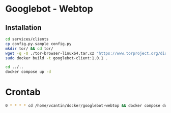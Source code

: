 # Googlebot - Webtop

## Installation

```sh
cd services/clients
cp config.py.sample config.py
mkdir tor/ && cd tor/
wget -q -O ./tor-browser-linux64.tar.xz "https://www.torproject.org/dist/torbrowser/13.0.15/tor-browser-linux-x86_64-13.0.15.tar.xz"
sudo docker build -t googlebot-client:1.0.1 .
```

```sh
cd ../..
docker compose up -d
```

# Crontab

```sh
0 * * * * cd /home/vcantin/docker/googlebot-webtop && docker compose down && docker compose up -d
```

